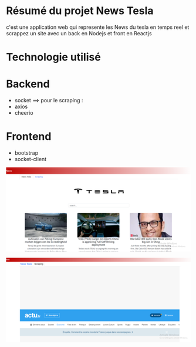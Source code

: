 # Résumé du projet News Tesla 

 c'est une application web  qui represente les News du tesla en temps reel et scrappez un site avec un back en Nodejs et front en Reactjs  

# Technologie utilisé 

# Backend

  - socket
  ==> pour le scraping : 
  - axios
  - cheerio
  
# Frontend

 - bootstrap
 - socket-client 

![Interface](https://github.com/syrine2008/mini-projet/blob/main/mon-projet-react1/src/assets/images/Screenshot1.png)



![Interface](https://github.com/syrine2008/mini-projet/blob/main/mon-projet-react1/src/assets/images/Screenshot2.png)



